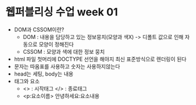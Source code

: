 # 웹퍼블리싱 수업 week 01
* DOM과 CSSOM이란?
  + DOM : 내용을 담당하고 있는 정보뭉치(모양과 색X) -> 디폴트 값으로 인해 자동으로 모양이 정해진다
  + CSSOM : 모양과 색에 대한 정보 뭉치
* html 파일 첫머리에 DOCTYPE 선언을 해야지 최신 표준방식으로 렌더링이 된다
* 문자는 따옴표를 사용하고 숫자는 사용하지않는다
* head는 세팅, body는 내용
* 태그와 요소
  + <> : 시작태그 </> : 종료태그
  + <p:요소이름> 안녕하세요:요소내용

